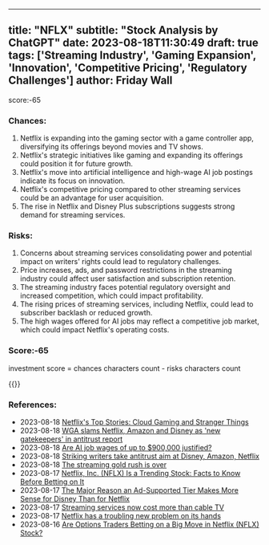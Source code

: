 
---
title: "NFLX"
subtitle: "Stock Analysis by ChatGPT"
date: 2023-08-18T11:30:49
draft: true
tags: ['Streaming Industry', 'Gaming Expansion', 'Innovation', 'Competitive Pricing', 'Regulatory Challenges']
author: Friday Wall
---

score:-65
### Chances:
1. Netflix is expanding into the gaming sector with a game controller app, diversifying its offerings beyond movies and TV shows.
2. Netflix's strategic initiatives like gaming and expanding its offerings could position it for future growth.
3. Netflix's move into artificial intelligence and high-wage AI job postings indicate its focus on innovation.
4. Netflix's competitive pricing compared to other streaming services could be an advantage for user acquisition.
5. The rise in Netflix and Disney Plus subscriptions suggests strong demand for streaming services.
### Risks:
1. Concerns about streaming services consolidating power and potential impact on writers' rights could lead to regulatory challenges.
2. Price increases, ads, and password restrictions in the streaming industry could affect user satisfaction and subscription retention.
3. The streaming industry faces potential regulatory oversight and increased competition, which could impact profitability.
4. The rising prices of streaming services, including Netflix, could lead to subscriber backlash or reduced growth.
5. The high wages offered for AI jobs may reflect a competitive job market, which could impact Netflix's operating costs.
### Score:-65
investment score = chances characters count - risks characters count

{{<tradingview symbol="NASDAQ:NFLX">}}
### References:
- 2023-08-18 [Netflix's Top Stories: Cloud Gaming and Stranger Things](https://finance.yahoo.com/news/netflixs-top-stories-cloud-gaming-235105702.html?.tsrc=rss)
- 2023-08-18 [WGA slams Netflix, Amazon and Disney as 'new gatekeepers' in antitrust report](https://finance.yahoo.com/news/wga-slams-netflix-amazon-disney-222555971.html?.tsrc=rss)
- 2023-08-18 [Are AI job wages of up to $900,000 justified?](https://finance.yahoo.com/video/ai-job-wages-900-000-220158546.html?.tsrc=rss)
- 2023-08-18 [Striking writers take antitrust aim at Disney, Amazon, Netflix](https://ca.finance.yahoo.com/news/striking-writers-antitrust-aim-disney-195018552.html?.tsrc=rss)
- 2023-08-18 [The streaming gold rush is over](https://finance.yahoo.com/news/the-streaming-gold-rush-is-over-184834776.html?.tsrc=rss)
- 2023-08-17 [Netflix, Inc. (NFLX) Is a Trending Stock: Facts to Know Before Betting on It](https://finance.yahoo.com/news/netflix-inc-nflx-trending-stock-130012563.html?.tsrc=rss)
- 2023-08-17 [The Major Reason an Ad-Supported Tier Makes More Sense for Disney Than for Netflix](https://finance.yahoo.com/m/3c46a2fe-84a6-310a-8c4f-8fea54150471/the-major-reason-an.html?.tsrc=rss)
- 2023-08-17 [Streaming services now cost more than cable TV](https://www.independent.co.uk/tech/netflix-price-rise-streaming-cable-b2394050.html?.tsrc=rss)
- 2023-08-17 [Netflix has a troubling new problem on its hands](https://finance.yahoo.com/m/1b1b1cd4-104f-30e5-9d1a-f18d5138c922/netflix-has-a-troubling-new.html?.tsrc=rss)
- 2023-08-16 [Are Options Traders Betting on a Big Move in Netflix (NFLX) Stock?](https://finance.yahoo.com/news/options-traders-betting-big-move-124600439.html?.tsrc=rss)


                